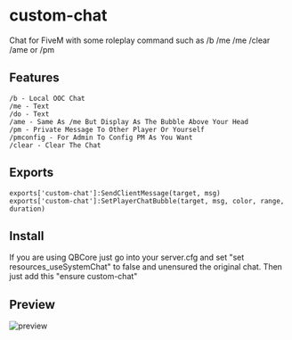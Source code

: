 # custom-chat
Chat for FiveM with some roleplay command such as /b /me /me /clear /ame or /pm

## Features
```
/b - Local OOC Chat
/me - Text
/do - Text
/ame - Same As /me But Display As The Bubble Above Your Head
/pm - Private Message To Other Player Or Yourself
/pmconfig - For Admin To Config PM As You Want
/clear - Clear The Chat
```

## Exports 
```
exports['custom-chat']:SendClientMessage(target, msg)
exports['custom-chat']:SetPlayerChatBubble(target, msg, color, range, duration)
```

## Install
If you are using QBCore just go into your server.cfg and set "set resources_useSystemChat" to false and unensured the original chat. Then just add this "ensure custom-chat"

## Preview
![preview](https://cdn.discordapp.com/attachments/1300094726179000491/1413301927621558443/Screenshot_2025-09-05_060439.png?ex=68bb6f7d&is=68ba1dfd&hm=ee09a7f20fc0ed91c3d10b2f1109ed3fb4782848128de368d0ec273f0903694e&)

